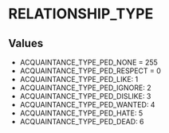 # RELATIONSHIP_TYPE

## Values
* ACQUAINTANCE_TYPE_PED_NONE = 255
* ACQUAINTANCE_TYPE_PED_RESPECT = 0
* ACQUAINTANCE_TYPE_PED_LIKE: 1
* ACQUAINTANCE_TYPE_PED_IGNORE: 2
* ACQUAINTANCE_TYPE_PED_DISLIKE: 3
* ACQUAINTANCE_TYPE_PED_WANTED: 4
* ACQUAINTANCE_TYPE_PED_HATE: 5
* ACQUAINTANCE_TYPE_PED_DEAD: 6